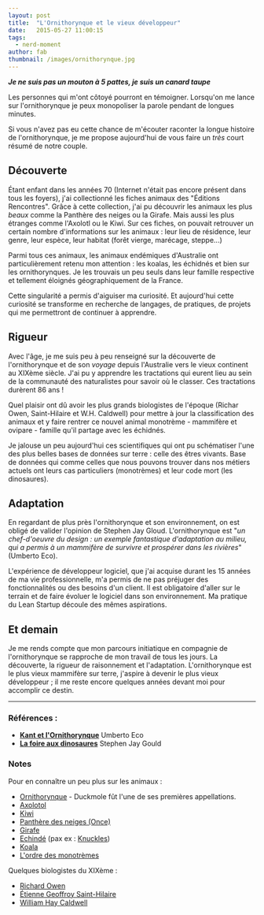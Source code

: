 ```yaml
---
layout: post
title:  "L'Ornithorynque et le vieux développeur"
date:   2015-05-27 11:00:15
tags:
  - nerd-moment
author: fab
thumbnail: /images/ornithorynque.jpg
---
```

***Je ne suis pas un mouton à 5 pattes, je suis un canard taupe***

Les personnes qui m'ont côtoyé pourront en témoigner. Lorsqu'on me lance sur l'ornithorynque je peux monopoliser la parole pendant de longues minutes.

Si vous n'avez pas eu cette chance de m'écouter raconter la longue histoire de l'ornithorynque, je me propose aujourd'hui de vous faire un *très* court résumé de notre couple.

## Découverte
Étant enfant dans les années 70 (Internet n'était pas encore présent dans tous les foyers), j'ai collectionné les fiches animaux des "Éditions Rencontres".
Grâce à cette collection, j'ai pu découvrir les animaux les plus *beaux* comme la Panthère des neiges ou la Girafe. Mais aussi les plus étranges comme l'Axolotl ou le Kiwi.
Sur ces fiches, on pouvait retrouver un certain nombre d'informations sur les animaux : leur lieu de résidence, leur genre, leur espèce, leur habitat (forêt vierge, marécage, steppe...)

Parmi tous ces animaux, les animaux endémiques d'Australie ont particulièrement retenu mon attention : les koalas, les échidnés et bien sur les ornithorynques.
Je les trouvais un peu seuls dans leur famille respective et tellement éloignés géographiquement de la France.

Cette singularité a permis d'aiguiser ma curiosité. Et aujourd'hui cette curiosité se transforme en recherche de langages, de pratiques, de projets qui me permettront de continuer à apprendre.

## Rigueur
Avec l'âge, je me suis peu à peu renseigné sur la découverte de l'ornithorynque et de son *voyage* depuis l'Australie vers le vieux continent au XIXème siècle.
J'ai pu y apprendre les tractations qui eurent lieu au sein de la communauté des naturalistes pour savoir où le classer. Ces tractations durèrent 86 ans !

Quel plaisir ont dû avoir les plus grands biologistes de l'époque (Richar Owen, Saint-Hilaire et W.H. Caldwell) pour mettre à jour la classification des animaux et y faire rentrer
ce nouvel animal monotrème - mammifère et ovipare - famille qu'il partage avec les échidnés.

Je jalouse un peu aujourd'hui ces scientifiques qui ont pu schématiser l'une des plus belles bases de données sur terre : celle des êtres vivants.
Base de données qui comme celles que nous pouvons trouver dans nos métiers actuels ont leurs cas particuliers (monotrèmes) et leur code mort (les dinosaures).

## Adaptation
En regardant de plus près l'ornithorynque et son environnement, on est obligé de valider l'opinion de Stephen Jay Gloud. L'ornithorynque est "_un chef-d'oeuvre du design : un exemple
fantastique d'adaptation au milieu, qui a permis à un mammifère de survivre et prospérer dans les rivières_" (Umberto Eco).

L'expérience de développeur logiciel, que j'ai acquise durant les 15 années de ma vie professionnelle, m'a permis de ne pas préjuger des fonctionnalités ou des besoins d'un client.
Il est obligatoire d'aller sur le terrain et de faire évoluer le logiciel dans son environnement.
Ma pratique du Lean Startup découle des mêmes aspirations.

## Et demain
Je me rends compte que mon parcours initiatique en compagnie de l'ornithorynque se rapproche de mon travail de tous les jours. La découverte, la rigueur de raisonnement et l'adaptation.
L'ornithorynque est le plus vieux mammifère sur terre, j'aspire à devenir le plus vieux développeur ; il me reste encore quelques années devant moi pour accomplir ce destin.

---

### Références :

  * [**Kant et l'Ornithorynque**](http://fr.wikipedia.org/w/index.php?title=Sp%C3%A9cial%3AOuvrages+de+r%C3%A9f%C3%A9rence&isbn=2253150266) Umberto Eco
  * [**La foire aux dinosaures**](http://fr.wikipedia.org/w/index.php?title=Sp%C3%A9cial%3AOuvrages+de+r%C3%A9f%C3%A9rence&isbn=9782020324205) Stephen Jay Gould

### Notes

  Pour en connaître un peu plus sur les animaux :

   * [Ornithorynque](http://fr.wikipedia.org/wiki/Ornithorynque) - Duckmole fût l'une de ses premières appellations.
   * [Axolotol](http://fr.wikipedia.org/wiki/Axolotl)
   * [Kiwi](http://fr.wikipedia.org/wiki/Kiwi_austral)
   * [Panthère des neiges (Once)](http://fr.wikipedia.org/wiki/Once_%28f%C3%A9lin%29)
   * [Girafe](http://fr.wikipedia.org/wiki/Girafe)
   * [Echindé](http://fr.wikipedia.org/wiki/%C3%89chidn%C3%A9) (pax ex : [Knuckles](http://fr.wikipedia.org/wiki/Knuckles))
   * [Koala](http://fr.wikipedia.org/wiki/Koala)
   * [L'ordre des monotrèmes](http://fr.wikipedia.org/wiki/Monotremata)

 Quelques biologistes du XIXème :

   * [Richard Owen](http://fr.wikipedia.org/wiki/Richard_Owen)
   * [Étienne Geoffroy Saint-Hilaire](http://fr.wikipedia.org/wiki/%C3%89tienne_Geoffroy_Saint-Hilaire)
   * [William Hay Caldwell](http://en.wikipedia.org/wiki/William_Hay_Caldwell)